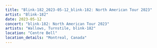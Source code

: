 ```yaml
---
title: "Blink-182_2023-05-12_blink-182: North American Tour 2023"
artist: "Blink-182"
date: 2023-05-12
concert: "blink-182: North American Tour 2023"
artists: "Wallows, Turnstile, blink-182"
location: "Centre Bell"
location_details: "Montreal, Canada"
---
```

